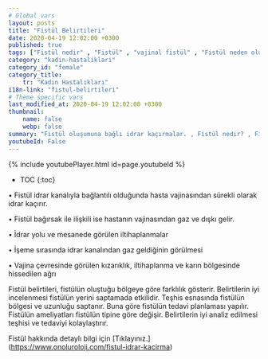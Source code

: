 ```yaml
---
# Global vars
layout: posts
title: "Fistül Belirtileri"
date: 2020-04-19 12:02:00 +0300
published: true
tags: ["Fistül nedir" , "Fistül" , "vajinal fistül" , "Fistül neden olur", "Fistül nerede olur", "Fistül ameliyatı", "kadınlarda idrar kaçırma", "idrar kaçırma" , "fistül nedeni" , "fistül belirti" , "fistül teşhis" , "fistül tipleri" , "anal fistül" , "perianal fistül" , "vezikovajinal fistül" , "üreterovajinal fistül" , "üretrovajinal fistül" , "Vezikouterin fistül" , "uterovajinal fistül" , "Rektovajinal fistül" , "perianal ", "vezikovajinal", "üreterovajinal" , "üretrovajinal", "Vezikouterin", "uterovajinal" , "Rektovajinal", "idrar yolu fistül", "fistül tedavi", "fistül çözüm"]
category: "kadin-hastaliklari"
category_id: "female"
category_title:
    tr: "Kadın Hastalıkları"
i18n-link: "fistul-belirtileri"
# Theme specific vars
last_modified_at: 2020-04-19 12:02:00 +0300
thumbnail:
    name: false
    webp: false
summary: "Fistül oluşumuna bağlı idrar kaçırmalar. , Fistül nedir? , Fistül neden oluşur? , Fistül nerelerde oluşur?, Fistülün tedavi yöntemleri nelerdir?, Fistül ameliyatları nasıl yapılır? "
youtubeId: False
---
```

{% include youtubePlayer.html id=page.youtubeId %}

* TOC
{:toc}

•	Fistül idrar kanalıyla bağlantılı olduğunda hasta vajinasından sürekli olarak idrar kaçırır.

•	Fistül bağırsak ile ilişkili ise hastanın vajinasından gaz ve dışkı gelir.

•	İdrar yolu ve mesanede görülen iltihaplanmalar

•	İşeme sırasında idrar kanalından gaz geldiğinin görülmesi

•	Vajina çevresinde görülen kızarıklık, iltihaplanma ve karın bölgesinde hissedilen ağrı

Fistül belirtileri, fistülün oluştuğu bölgeye göre farklılık gösterir. Belirtilerin iyi incelenmesi fistülün yerini saptamada etkilidir. Teşhis esnasında fistülün bölgesi ve uzunluğu saptanır. Buna göre fistülün tedavi planlaması yapılır. Fistülün ameliyatları fistülün tipine göre değişir. Belirtilerin iyi analiz edilmesi teşhisi ve tedaviyi kolaylaştırır.


Fistül hakkında detaylı bilgi için [Tıklayınız.] (https://www.onoluroloji.com/fistul-idrar-kacirma)
